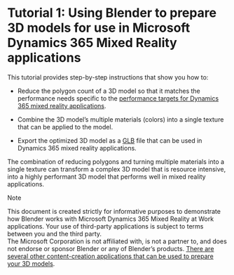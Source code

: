 
# Tutorial 1: Using Blender to prepare 3D models for use in Microsoft Dynamics 365 Mixed Reality applications

This tutorial provides step-by-step instructions that show you how to:

- Reduce the polygon count of a 3D model so that it matches the performance needs specific to the [performance targets for Dynamics 
365 mixed reality applications](https://docs.microsoft.com/dynamics365/mixed-reality/import-tool/optimize-models#performance-targets).

- Combine the 3D model’s multiple materials (colors) into a single texture that can be applied to the model.

- Export the optimized 3D model as a [GLB](https://docs.microsoft.com/dynamics365/mixed-reality/import-tool/#gltf-and-glb-file-formats) file that can be used in Dynamics 365 mixed reality applications.

The combination of reducing polygons and turning multiple materials into a single texture can transform a complex 3D model that 
is resource intensive, into a highly performant 3D model that performs well in mixed reality applications.

> [!NOTE]
> This document is created strictly for informative purposes to demonstrate how Blender works with Microsoft Dynamics 365 Mixed Reality 
at Work applications. Your use of third-party applications is subject to terms between you and the third party.  
The Microsoft Corporation is not affiliated with, is not a partner to, and does not endorse or sponsor Blender or any of 
Blender’s products. [There are several other content-creation applications that can be used to prepare your 3D models](https://docs.microsoft.com/dynamics365/mixed-reality/import-tool/convert-models#tools-for-exporting-cad-models).
